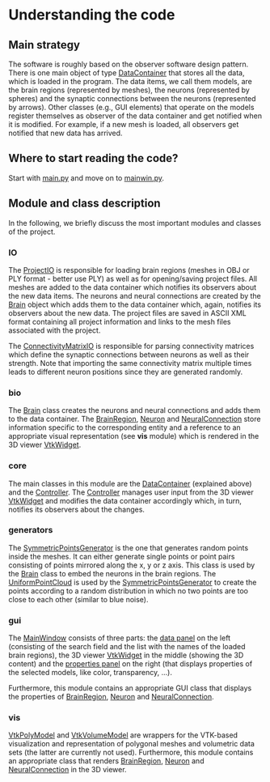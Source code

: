 # Understanding the code

## Main strategy

The software is roughly based on the observer software design pattern. There is one main object of type [DataContainer](../core/datacontainer.py) that stores all the data, which is loaded in the program. The data items, we call them models, are the brain regions (represented by meshes), the neurons (represented by spheres) and the synaptic connections between the neurons (represented by arrows). Other classes (e.g., GUI elements) that operate on the models register themselves as observer of the data container and get notified when it is modified. For example, if a new mesh is loaded, all observers get notified that new data has arrived.

## Where to start reading the code?

Start with [main.py](../main.py) and move on to [mainwin.py](../gui/mainwin.py).

## Module and class description

In the following, we briefly discuss the most important modules and classes of the project.

### IO

The [ProjectIO](../IO/project.py) is responsible for loading brain regions (meshes in OBJ or PLY format - better use PLY) as well as for opening/saving project files. All meshes are added to the data container which notifies its observers about the new data items. The neurons and neural connections are created by the [Brain](../bio/brain.py) object which adds them to the data container which, again, notifies its observers about the new data. The project files are saved in ASCII XML format containing all project information and links to the mesh files associated with the project.

The [ConnectivityMatrixIO](../IO/conmat.py) is responsible for parsing connectivity matrices which define the synaptic connections between neurons as well as their strength. Note that importing the same connectivity matrix multiple times leads to different neuron positions since they are generated randomly.

### bio

The [Brain](../bio/brain.py) class creates the neurons and neural connections and adds them to the data container. The [BrainRegion](../bio/brainregion.py), [Neuron](../bio/neuron.py) and [NeuralConnection](../bio/neuralconnection.py) store information specific to the corresponding entity and a reference to an appropriate visual representation (see **vis** module) which is rendered in the 3D viewer [VtkWidget](../gui/vtkwidget.py).

### core

The main classes in this module are the [DataContainer](../core/datacontainer.py) (explained above) and the [Controller](../core/controller.py). The [Controller](../core/controller.py) manages user input from the 3D viewer [VtkWidget](../gui/vtkwidget.py) and modifies the data container accordingly which, in turn, notifies its observers about the changes.

### generators

The [SymmetricPointsGenerator](../generators/symmetricpoints.py) is the one that generates random points inside the meshes. It can either generate single points or point pairs consisting of points mirrored along the x, y or z axis. This class is used by the [Brain](../bio/brain.py) class to embed the neurons in the brain regions. The [UniformPointCloud](../generators/uniformpointcloud.py) is used by the [SymmetricPointsGenerator](../generators/symmetricpoints.py) to create the points according to a random distribution in which no two points are too close to each other (similar to blue noise).

### gui

The [MainWindow](../gui/mainwin.py) consists of three parts: the [data panel](../gui/datapanel.py) on the left (consisting of the search field and the list with the names of the loaded brain regions), the 3D viewer [VtkWidget](../gui/vtkwidget.py) in the middle (showing the 3D content) and the [properties panel](../gui/propspanel.py) on the right (that displays properties of the selected models, like color, transparency, ...).

Furthermore, this module contains an appropriate GUI class that displays the properties of [BrainRegion](../bio/brainregion.py), [Neuron](../bio/neuron.py) and [NeuralConnection](../bio/neuralconnection.py).

### vis

[VtkPolyModel](../vis/vtkpoly.py) and [VtkVolumeModel](../vis/vtkvol.py) are wrappers for the VTK-based visualization and representation of polygonal meshes and volumetric data sets (the latter are currently not used). Furthermore, this module contains an appropriate class that renders [BrainRegion](../bio/brainregion.py), [Neuron](../bio/neuron.py) and [NeuralConnection](../bio/neuralconnection.py) in the 3D viewer.

